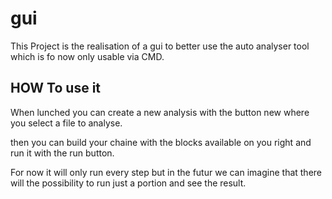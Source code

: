 # gui

This Project is the realisation of a gui to better use the auto analyser tool which is fo now only usable via CMD.


## HOW To use it

When lunched you can create a new analysis with the button new where you select a file to analyse.

then you can build your chaine with the blocks available on you right and run it with the run button.


For now it will only run every step but in the futur we can imagine that there will the possibility to run just a portion and see the result.

